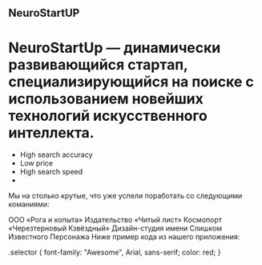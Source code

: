 ## NeuroStartUP

# NeuroStartUp — динамически развивающийся стартап, специализирующийся на поиске с использованием новейших технологий искусственного интеллекта.



- High search accuracy
-  Low price
-  High search speed
-  
Мы на столько крутые, что уже успели поработать со следующими команиями:

ООО «Рога и копыта»
Издательство «Читый лист»
Космопорт «Черезтерновый Кзвёздный»
Дизайн-студия имени Слишком Известного Персонажа
Ниже пример кода из нашего приложения:

.selector {
  font-family: "Awesome", Arial, sans-serif;
  color: red;
}